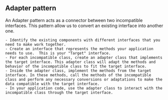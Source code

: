 ## Adapter pattern

An Adapter pattern acts as a connector between two incompatible interfaces. This pattern allow us to convert an existing interface into another one.

    - Identify the existing components with different interfaces that you need to make work together.
    - Create an interface that represents the methods your application needs to use.  This is your "Target" interface.
    - For each incompatible class, create an adapter class that implements the target interface. This adapter class will adapt the methods and behavior of the incompatible class to fit the target interface.
    - Inside the adapter class, implement the methods from the target interface. In these methods, call the methods of the incompatible class and perform any necessary conversions or adaptations to make the data compatible with the target interface.
    - In your application code, use the adapter class to interact with the incompatible class through the target interface. 

